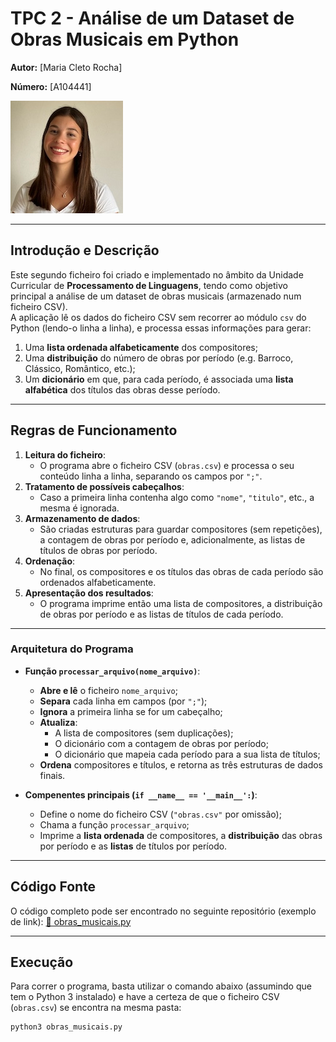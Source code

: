 # TPC 2 - Análise de um Dataset de Obras Musicais em Python

**Autor:** [Maria Cleto Rocha]

**Número:** [A104441]

![Fotografia do Estudante em questão](mariafoto.jpeg)

---

## Introdução e Descrição
Este segundo ficheiro foi criado e implementado no âmbito da Unidade Curricular de **Processamento de Linguagens**, tendo como objetivo principal a análise de um dataset de obras musicais (armazenado num ficheiro CSV).  
A aplicação lê os dados do ficheiro CSV sem recorrer ao módulo `csv` do Python (lendo-o linha a linha), e processa essas informações para gerar:
1. Uma **lista ordenada alfabeticamente** dos compositores;
2. Uma **distribuição** do número de obras por período (e.g. Barroco, Clássico, Romântico, etc.);
3. Um **dicionário** em que, para cada período, é associada uma **lista alfabética** dos títulos das obras desse período.

---

## Regras de Funcionamento
1. **Leitura do ficheiro**:  
   - O programa abre o ficheiro CSV (`obras.csv`) e processa o seu conteúdo linha a linha, separando os campos por `";"`.
2. **Tratamento de possíveis cabeçalhos**:  
   - Caso a primeira linha contenha algo como `"nome"`, `"titulo"`, etc., a mesma é ignorada.
3. **Armazenamento de dados**:  
   - São criadas estruturas para guardar compositores (sem repetições), a contagem de obras por período e, adicionalmente, as listas de títulos de obras por período.
4. **Ordenação**:  
   - No final, os compositores e os títulos das obras de cada período são ordenados alfabeticamente.
5. **Apresentação dos resultados**:  
   - O programa imprime então uma lista de compositores, a distribuição de obras por período e as listas de títulos de cada período.

---

### Arquitetura do Programa
- **Função `processar_arquivo(nome_arquivo)`**:  
  - **Abre e lê** o ficheiro `nome_arquivo`;
  - **Separa** cada linha em campos (por `";"`);
  - **Ignora** a primeira linha se for um cabeçalho;
  - **Atualiza**:
    - A lista de compositores (sem duplicações);
    - O dicionário com a contagem de obras por período;
    - O dicionário que mapeia cada período para a sua lista de títulos;
  - **Ordena** compositores e títulos, e retorna as três estruturas de dados finais.

- **Compenentes principais (`if __name__ == '__main__':`)**:  
  - Define o nome do ficheiro CSV (`"obras.csv"` por omissão);
  - Chama a função `processar_arquivo`;
  - Imprime a **lista ordenada** de compositores, a **distribuição** das obras por período e as **listas** de títulos por período.

---

## Código Fonte
O código completo pode ser encontrado no seguinte repositório (exemplo de link):
[🔗 obras_musicais.py](https://github.com/MariaCletoR/PL2025-A104441/blob/main/TPC2/obras_musicais.py)

---

## Execução
Para correr o programa, basta utilizar o comando abaixo (assumindo que tem o Python 3 instalado) e have a certeza de que o ficheiro CSV (`obras.csv`) se encontra na mesma pasta:

```sh
python3 obras_musicais.py
